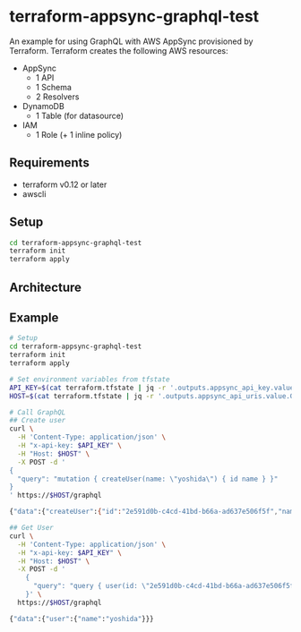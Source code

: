# terraform-appsync-graphql-test

An example for using GraphQL with AWS AppSync provisioned by Terraform.
Terraform creates the following AWS resources:

- AppSync
  - 1 API
  - 1 Schema
  - 2 Resolvers
- DynamoDB
  - 1 Table (for datasource)
- IAM
  - 1 Role (+ 1 inline policy)

## Requirements

- terraform v0.12 or later
- awscli

## Setup

```bash
cd terraform-appsync-graphql-test
terraform init
terraform apply
```

## Architecture



## Example

```bash
# Setup
cd terraform-appsync-graphql-test
terraform init
terraform apply

# Set environment variables from tfstate
API_KEY=$(cat terraform.tfstate | jq -r '.outputs.appsync_api_key.value')
HOST=$(cat terraform.tfstate | jq -r '.outputs.appsync_api_uris.value.GRAPHQL' | grep -oP '[^/]+\.amazonaws.com')

# Call GraphQL
## Create user
curl \
  -H 'Content-Type: application/json' \
  -H "x-api-key: $API_KEY" \
  -H "Host: $HOST" \
  -X POST -d '
{
  "query": "mutation { createUser(name: \"yoshida\") { id name } }"
}
' https://$HOST/graphql

{"data":{"createUser":{"id":"2e591d0b-c4cd-41bd-b66a-ad637e506f5f","name":"yoshida"}}}

## Get User
curl \
  -H 'Content-Type: application/json' \
  -H "x-api-key: $API_KEY" \
  -H "Host: $HOST" \
  -X POST -d '
    {
      "query": "query { user(id: \"2e591d0b-c4cd-41bd-b66a-ad637e506f5f\") { name } }"
    }' \
  https://$HOST/graphql

{"data":{"user":{"name":"yoshida"}}}
```
